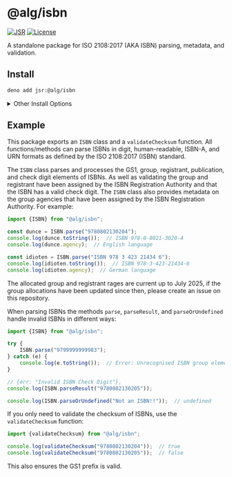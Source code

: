 # @alg/isbn

[![JSR](https://jsr.io/badges/@alg/isbn)](https://jsr.io/@alg/isbn)
[![License](https://img.shields.io/badge/Apache--2.0-green?label=license)](https://github.com/alg-js/isbn/blob/main/LICENSE)

A standalone package for ISO 2108:2017 (AKA ISBN) parsing, metadata, and
validation.

## Install

```bash
deno add jsr:@alg/isbn
```

<details>
<summary>Other Install Options</summary>

```bash
npx jsr add @alg/isbn
```
```bash
bunx jsr add @alg/isbn
```
```bash
pnpm i jsr:@alg/isbn
```
```bash
yarn add jsr:@alg/isbn
```
```bash
vlt install jsr:@alg/isbn
```

</details>

## Example

This package exports an `ISBN` class and a `validateChecksum` function. All
functions/methods can parse ISBNs in digit, human-readable, ISBN-A, and URN
formats as defined by the ISO 2108:2017 (ISBN) standard.

The `ISBN` class parses and processes the GS1, group, registrant, publication,
and check digit elements of ISBNs. As well as validating the group and
registrant have been assigned by the ISBN Registration Authority and that the
ISBN has a valid check digit. The `ISBN` class also provides metadata on the
group agencies that have been assigned by the ISBN Registration Authority. For
example:

```javascript
import {ISBN} from "@alg/isbn";

const dunce = ISBN.parse("9780802130204");
console.log(dunce.toString());  // ISBN 978-0-8021-3020-4
console.log(dunce.agency);  // English language

const idioten = ISBN.parse("ISBN 978 3 423 21434 6");
console.log(idioten.toString());  // ISBN 978-3-423-21434-6
console.log(idioten.agency);  // German language
```

The allocated group and registrant rages are current up to July 2025, if the
group allocations have been updated since then, please create an issue on this
repository.

When parsing ISBNs the methods `parse`, `parseResult`, and `parseOrUndefined`
handle invalid ISBNs in different ways:

```javascript
import {ISBN} from "@alg/isbn";

try {
    ISBN.parse("9799999999983");
} catch (e) {
    console.log(e.toString());  // Error: Unrecognised ISBN group element
}

// {err: "Invalid ISBN Check Digit"},
console.log(ISBN.parseResult("9780802130205"));

console.log(ISBN.parseOrUndefined("Not an ISBN!!"));  // undefined
```

If you only need to validate the checksum of ISBNs, use the `validateChecksum`
function:

```javascript
import {validateChecksum} from "@alg/isbn";

console.log(validateChecksum("9780802130204"));  // true
console.log(validateChecksum("9780802130205"));  // false
```

This also ensures the GS1 prefix is valid.
